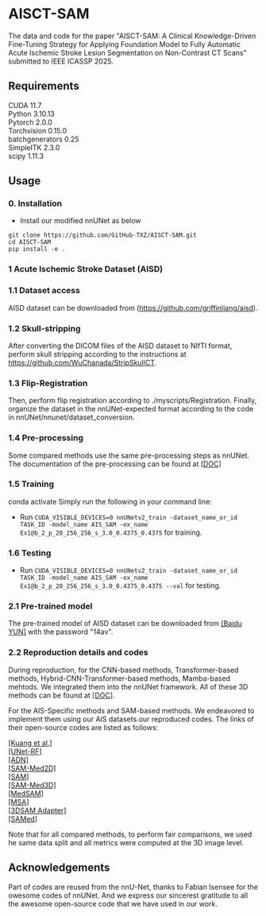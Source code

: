 # AISCT-SAM
The data and code for the paper "AISCT-SAM: A Clinical Knowledge-Driven Fine-Tuning Strategy for Applying Foundation Model to Fully Automatic Acute Ischemic Stroke Lesion Segmentation on Non-Contrast CT Scans" submitted to IEEE ICASSP 2025. <br />
<!--AISCT-SAM: Customized SAM-Med2D with 3D Context Awareness and Self-Prompt Generation for Fully Automatic Acute Ischemic Stroke Lesion Segmentation on NonContrast CT Scans" submitted to IEEE TMI-->



## Requirements
CUDA 11.7<br />
Python 3.10.13<br /> 
Pytorch 2.0.0<br />
Torchvision 0.15.0<br />
batchgenerators 0.25<br />
SimpleITK 2.3.0 <br />
scipy 1.11.3 <br />

## Usage

### 0. Installation
* Install our modified nnUNet as below
  
```
git clone https://github.com/GitHub-TXZ/AISCT-SAM.git
cd AISCT-SAM
pip install -e .

```
### 1 Acute Ischemic Stroke Dataset (AISD)
### 1.1 Dataset access
AISD dataset can be downloaded from (https://github.com/griffinliang/aisd).  <br />

### 1.2 Skull-stripping
After converting the DICOM files of the AISD dataset to NIfTI format, perform skull stripping according to the instructions at https://github.com/WuChanada/StripSkullCT.  <br />

### 1.3 Flip-Registration
Then, perform flip registration according to ./myscripts/Registration. Finally, organize the dataset in the nnUNet-expected format according to the code in nnUNet/nnunet/dataset_conversion.  <br />

### 1.4 Pre-processing
Some compared methods use the same pre-processing steps as nnUNet. The documentation of the pre-processing can be found at [[DOC]](./nnUNet/documentation) <br />

### 1.5 Training
conda activate <YOUR ENV NAME>
Simply run the following in your command line:
* Run `CUDA_VISIBLE_DEVICES=0 nnUNetv2_train -dataset_name_or_id TASK_ID -model_name AIS_SAM -ex_name Ex1@b_2_p_20_256_256_s_3.0_0.4375_0.4375` for training.  <br />


### 1.6 Testing 
* Run `CUDA_VISIBLE_DEVICES=0 nnUNetv2_train -dataset_name_or_id TASK_ID -model_name AIS_SAM -ex_name Ex1@b_2_p_20_256_256_s_3.0_0.4375_0.4375 --val` for testing.  <br />


### 2.1 Pre-trained model
The pre-trained model of AISD dataset can be downloaded from [[Baidu YUN]](https://pan.baidu.com/s/1m2YjNKDkr1bwF7DtIH1Tdw) with the password "14av".  <br />


### 2.2 Reproduction details and codes 
 During reproduction, for the CNN-based methods, Transformer-based methods, Hybrid-CNN-Transformer-based methods, Mamba-based mehtods. We integrated them into the nnUNet framework. All of these 3D methods can be found at [[DOC]](./Three_d).  <br />

For the AIS-Specific methods and SAM-based methods. We endeavored to implement them using our AIS datasets.our reproduced codes. The links of their open-source codes are listed as follows: <br />

[[Kuang et al.]](https://github.com/hulinkuang/Cl-SegNet) </br>
[[UNet-RF]](https://github.com/WuChanada/Acute-ischemic-lesion-segmentation-in-NCCT) </br>
[[ADN]](https://github.com/nihaomiao/MICCAI22_ADN) </br>
[[SAM-Med2D]](https://github.com/OpenGVLab/SAM-Med2D) </br>
[[SAM]](https://github.com/facebookresearch/segment-anything) </br>
[[SAM-Med3D]](https://github.com/uni-medical/SAM-Med3D) </br>
[[MedSAM]](https://github.com/bowang-lab/MedSAM) </br>
[[MSA]](https://github.com/KidsWithTokens/Medical-SAM-Adapter) </br>
[[3DSAM Adapter]](https://github.com/med-air/3DSAM-adapter) </br>
[[SAMed]](https://github.com/hitachinsk/SAMed) </br>


Note that for all compared methods, to perform fair comparisons, we used he same data split and all metrics were computed at the 3D image level.  <br />


## Acknowledgements
Part of codes are reused from the nnU-Net, thanks to Fabian Isensee for the owesome codes of nnUNet. And we express our sincerest gratitude to all the awesome open-source code that we have used in our work. <br />

